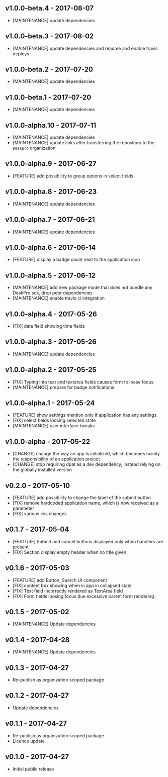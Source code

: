 ## v1.0.0-beta.4 - 2017-08-07
* [MAINTENANCE] update dependencies

## v1.0.0-beta.3 - 2017-08-02
* [MAINTENANCE] update dependencies and readme and enable travis deploys

## v1.0.0-beta.2 - 2017-07-20
* [MAINTENANCE] update dependencies

## v1.0.0-beta.1 - 2017-07-20
* [MAINTENANCE] update dependencies

## v1.0.0-alpha.10 - 2017-07-11
* [MAINTENANCE] update dependencies
* [MAINTENANCE] update links after transferring the repository to the `Deskpro` organization

## v1.0.0-alpha.9 - 2017-06-27
* [FEATURE] add possibility to group options in select fields

## v1.0.0-alpha.8 - 2017-06-23 
* [MAINTENANCE] update dependencies

## v1.0.0-alpha.7 - 2017-06-21 
* [MAINTENANCE] update dependencies

## v1.0.0-alpha.6 - 2017-06-14
* [FEATURE] display a badge count next to the application icon

## v1.0.0-alpha.5 - 2017-06-12

* [MAINTENANCE] add new package mode that does not bundle any DeskPro sdk, drop peer dependencies
* [MAINTENANCE] enable travis ci integration

## v1.0.0-alpha.4 - 2017-05-26

* [FIX] date field showing time fields


## v1.0.0-alpha.3 - 2017-05-26

* [MAINTENANCE] update dependencies

## v1.0.0-alpha.2 - 2017-05-25

* [FIX] Typing into text and textarea fields causes form to loose focus
* [MAINTENANCE] prepare for badge notifications


## v1.0.0-alpha.1 - 2017-05-24

* [FEATURE] show settings mention only if application has any settings
* [FIX] select fields loosing selected state
* [MAINTENANCE] user interface tweaks

## v1.0.0-alpha - 2017-05-22

* [CHANGE] change the way an app is initialized, which becomes mainly the responsibility of an application project
* [CHANGE] stop requiring dpat as a dev dependency, instead relying on the globally installed version


## v0.2.0 - 2017-05-10
* [FEATURE] add possibility to change the label of the submit button 
* [FIX] remove hardcoded application name, which is now received as a parameter 
* [FIX] various css changes 

## v0.1.7 - 2017-05-04

* [FEATURE] Submit and cancel buttons displayed only when handlers are present
* [FIX] Section display empty header when no title given 

## v0.1.6 - 2017-05-03

* [FEATURE] add Button, Search UI component
* [FIX] content box showing when in app in collapsed state
* [FIX] Text field incorrectly rendered as TextArea field
* [FIX] Form fields loosing focus due excessive parent form rendering

## v0.1.5 - 2017-05-02

* [MAINTENANCE] Update dependencies

## v0.1.4 - 2017-04-28

* [MAINTENANCE] Update dependencies

## v0.1.3 - 2017-04-27

* Re-publish as organization scoped package

## v0.1.2 - 2017-04-27

* Update dependencies

## v0.1.1 - 2017-04-27

* Re-publish as organization scoped package
* Licence update

## v0.1.0 - 2017-04-27

* Initial public release
